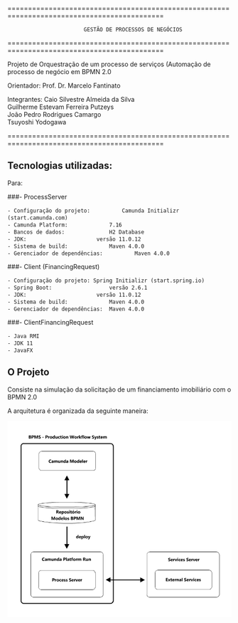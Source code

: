 ============================================================================================

							GESTÃO DE PROCESSOS DE NEGÓCIOS

============================================================================================

Projeto de Orquestração de um processo de serviços (Automação de processo de negócio em BPMN 2.0


Orientador:
Prof. Dr. Marcelo Fantinato

Integrantes:
Caio Silvestre Almeida da Silva</br>
Guilherme Estevam Ferreira Putzeys</br>
João Pedro Rodrigues Camargo</br>
Tsuyoshi Yodogawa</br>

============================================================================================

## Tecnologias utilizadas:

Para:

###- ProcessServer

	- Configuração do projeto:			Camunda Initializr (start.camunda.com)
	- Camunda Platform:				7.16
	- Bancos de dados:				H2 Database
	- JDK:						versão 11.0.12
	- Sistema de build:				Maven 4.0.0
	- Gerenciador de dependências:			Maven 4.0.0

###- Client (FinancingRequest)

	- Configuração do projeto: Spring Initializr (start.spring.io)
	- Spring Boot:					versão 2.6.1
	- JDK:						versão 11.0.12
	- Sistema de build:				Maven 4.0.0
	- Gerenciador de dependências:	Maven 4.0.0


###- ClientFinancingRequest

	- Java RMI
	- JDK 11
	- JavaFX


## O Projeto

Consiste na simulação da solicitação de um financiamento imobiliário com o BPMN 2.0

A arquitetura é organizada da seguinte maneira:

<p aling="center"><img src="https://github.com/TsuHub/Financiamento-Imobiliario/blob/main/System%20Architecture/Architecture%20BPMS.png"></p>
